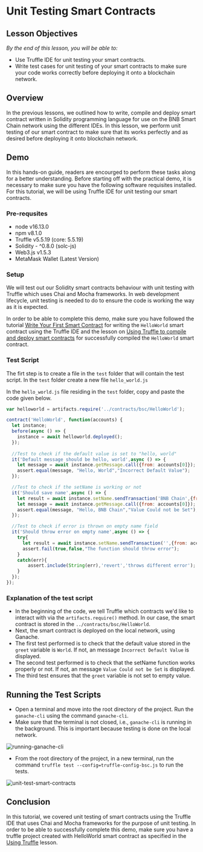 # Unit Testing Smart Contracts

## Lesson Objectives 
*By the end of this lesson, you will be able to:*

- Use Truffle IDE for unit testing your smart contracts.
- Write test cases for unit testing of your smart contracts to make sure your code works correctly before deploying it onto a blockchain network.

## Overview
In the previous lessons, we outlined how to write, compile and deploy smart contract written in Solidity programming language for use on the BNB Smart Chain network using the different IDEs. In this lesson, we perform unit testing of our smart contract to make sure that its works perfectly and as desired before deploying it onto blockchain network.

## Demo 
In this hands-on guide, readers are encourged to perform these tasks along for a better understanding. Before starting off with the practical demo, it is necessary to make sure you have the following software requisites installed. For this tutorial, we will be using Truffle IDE for unit testing our smart contracts.

### Pre-requsites
- node v16.13.0
- npm v8.1.0
- Truffle v5.5.19 (core: 5.5.19)
- Solidity - ^0.8.0 (solc-js)
- Web3.js v1.5.3
- MetaMask Wallet (Latest Version)
  
### Setup 
We will test out our Solidity smart contracts behaviour with unit testing with Truffle which uses Chai and Mocha frameworks. In web development lifecycle, unit testing is needed to do to ensure the code is working the way as it is expected.

In order to be able to complete this demo, make sure you have followed the tutorial [Write Your First Smart Contract](first-smart-contract.md) for writing the `HelloWorld` smart contract using the Truffle IDE and the lesson on [Using Truffle to compile and deploy smart contracts](truffle-ide) for successfully compiled the `HelloWorld` smart contract.

### Test Script 
The firt step is to create a file in the `test` folder that will contain the test script. In the `test` folder create a new file `hello_world.js` 

In the `hello_world.js` file residing in the `test` folder, copy and paste the code given below.

```jsx
var helloworld = artifacts.require('../contracts/bsc/HelloWorld');

contract('HelloWorld', function(accounts) {
  let instance;
  before(async () => {
    instance = await helloworld.deployed();
  });
  
  //Test to check if the default value is set to "hello, world"
  it('Default message should be hello, world',async () => {
    let message = await instance.getMessage.call({from: accounts[0]});           
    assert.equal(message, "Hello, World","Incorrect Default Value");
  });

  //Test to check if the setName is working or not
  it('Should save name',async () => {
    let result = await instance.setName.sendTransaction('BNB Chain',{from: accounts[0]}); 
    let message = await instance.getMessage.call({from: accounts[0]});           
    assert.equal(message, "Hello, BNB Chain","Value Could not be Set");        
  });

  //Test to check if error is thrown on empty name field
  it('Should throw error on empty name',async () => {
    try{
      let result = await instance.setName.sendTransaction('',{from: accounts[0]}); 
      assert.fail(true,false,"The function should throw error");  
    }
    catch(err){
        assert.include(String(err),'revert','throws different error');
    }
  });
});

```

### Explanation of the test script
- In the beginning of the code, we tell Truffle which contracts we'd like to interact with via the `artifacts.require()` method. In our case, the smart contract is stored in the `../contracts/bsc/HelloWorld`.
- Next, the smart contract is deployed on the local network, using Ganache. 
- The first test performed is to check that the default value stored in the `greet` variable is `World`. If not, an message `Incorrect Default Value` is displayed.
- The second test performed is to check that the setName function works properly or not. If not, an message `Value Could not be Set` is displayed.
- The third test ensures that the `greet` variable is not set to empty value.

## Running the Test Scripts 
- Open a terminal and move into the root directory of the project. Run the `ganache-cli` using the command `ganache-cli`.
- Make sure that the terminal is not closed, i.e., `ganache-cli` is running in the background. This is important because testing is done on the local network.

![running-ganache-cli](/05-ganache-cli.PNG)

- From the root directory of the project, in a new terminal, run the command `truffle test --config=truffle-config-bsc.js` to run the tests.

![unit-test-smart-contracts](/06-unit-test-smart-contracts.PNG)

## Conclusion
In this tutorial, we covered unit testing of smart contracts using the Truffle IDE that uses Chai and Mocha frameworks for the purpose of unit testing. In order to be able to successfully complete this demo, make sure you have a truffle project created with HelloWorld smart contract as specified in the [Using Truffle](truffle-ide.md) lesson.